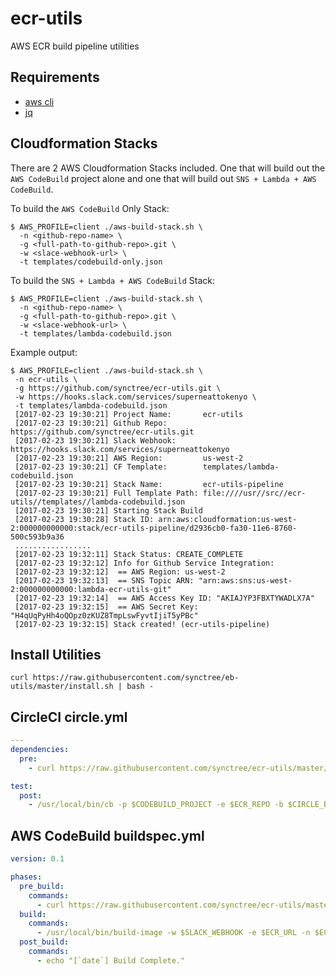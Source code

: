 # ecr-utils
AWS ECR build pipeline utilities

Requirements
---

- [aws cli](http://docs.aws.amazon.com/cli/latest/userguide/installing.html)
- [jq](https://github.com/stedolan/jq)

Cloudformation Stacks
---

There are 2 AWS Cloudformation Stacks included. One that will build out the `AWS CodeBuild` project alone and one that will build out `SNS + Lambda + AWS CodeBuild`.

To build the `AWS CodeBuild` Only Stack:

```
$ AWS_PROFILE=client ./aws-build-stack.sh \
  -n <github-repo-name> \
  -g <full-path-to-github-repo>.git \
  -w <slace-webhook-url> \
  -t templates/codebuild-only.json
```

To build the `SNS + Lambda + AWS CodeBuild` Stack:

```
$ AWS_PROFILE=client ./aws-build-stack.sh \
  -n <github-repo-name> \
  -g <full-path-to-github-repo>.git \
  -w <slace-webhook-url> \
  -t templates/lambda-codebuild.json
```

Example output:

```
$ AWS_PROFILE=client ./aws-build-stack.sh \
 -n ecr-utils \
 -g https://github.com/synctree/ecr-utils.git \
 -w https://hooks.slack.com/services/superneattokenyo \
 -t templates/lambda-codebuild.json
 [2017-02-23 19:30:21] Project Name:       ecr-utils
 [2017-02-23 19:30:21] Github Repo:        https://github.com/synctree/ecr-utils.git
 [2017-02-23 19:30:21] Slack Webhook:      https://hooks.slack.com/services/superneattokenyo
 [2017-02-23 19:30:21] AWS Region:         us-west-2
 [2017-02-23 19:30:21] CF Template:        templates/lambda-codebuild.json
 [2017-02-23 19:30:21] Stack Name:         ecr-utils-pipeline
 [2017-02-23 19:30:21] Full Template Path: file:////usr//src//ecr-utils//templates//lambda-codebuild.json
 [2017-02-23 19:30:21] Starting Stack Build
 [2017-02-23 19:30:28] Stack ID: arn:aws:cloudformation:us-west-2:000000000000:stack/ecr-utils-pipeline/d2936cb0-fa30-11e6-8760-500c593b9a36
 .................
 [2017-02-23 19:32:11] Stack Status: CREATE_COMPLETE
 [2017-02-23 19:32:12] Info for Github Service Integration:
 [2017-02-23 19:32:12]  == AWS Region: us-west-2
 [2017-02-23 19:32:13]  == SNS Topic ARN: "arn:aws:sns:us-west-2:000000000000:lambda-ecr-utils-git"
 [2017-02-23 19:32:14]  == AWS Access Key ID: "AKIAJYP3FBXTYWADLX7A"
 [2017-02-23 19:32:15]  == AWS Secret Key: "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"
 [2017-02-23 19:32:15] Stack created! (ecr-utils-pipeline)
```

Install Utilities
---

```
curl https://raw.githubusercontent.com/synctree/eb-utils/master/install.sh | bash -
```

CircleCI circle.yml
---

```yaml
---
dependencies:
  pre:
    - curl https://raw.githubusercontent.com/synctree/ecr-utils/master/install.sh | bash -

test:
  post:
    - /usr/local/bin/cb -p $CODEBUILD_PROJECT -e $ECR_REPO -b $CIRCLE_BRANCH
```

AWS CodeBuild buildspec.yml
---

```yaml
version: 0.1

phases:
  pre_build:
    commands:
      - curl https://raw.githubusercontent.com/synctree/ecr-utils/master/install.sh | bash -
  build:
    commands:
      - /usr/local/bin/build-image -w $SLACK_WEBHOOK -e $ECR_URL -n $ECR_REPO_NAME
  post_build:
    commands:
      - echo "[`date`] Build Complete."
```
